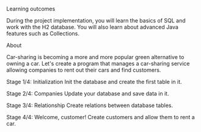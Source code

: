 
 Learning outcomes

During the project implementation, you will learn the basics of SQL and work with the H2 database. You will also learn about advanced Java features such as Collections.



 About

Car-sharing is becoming a more and more popular green alternative to owning a car. Let's create a program that manages a car-sharing service allowing companies to rent out their cars and find customers.



Stage 1/4: Initialization
Init the database and create the first table in it.

Stage 2/4: Companies
Update your database and save data in it.

Stage 3/4: Relationship
Create relations between database tables.

Stage 4/4: Welcome, customer!
Create customers and allow them to rent a car. 




